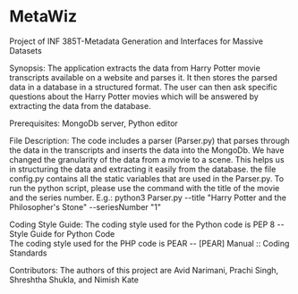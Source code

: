 # MetaWiz
Project of INF 385T-Metadata Generation and Interfaces for Massive Datasets

Synopsis:
The application extracts the data from Harry Potter movie transcripts available on a website and parses it. 
It then stores the parsed data in a database in a structured  format.
The user can then ask specific questions about the Harry Potter movies which will be answered by extracting the data from the database.

Prerequisites:
MongoDb server, Python editor

File Description:
The code includes a parser (Parser.py) that parses through the data in the transcripts and inserts the data into the MongoDb. 
We have changed the granularity of the data from a movie to a scene. This helps us in structuring the data and extracting it easily from the database.
the file config.py contains all the static variables that are used in the Parser.py.
To run the python script, please use the command with the title of the movie and the series number.
E.g.: python3 Parser.py --title "Harry Potter and the Philosopher's Stone" --seriesNumber "1"

Coding Style Guide:
The coding style used for the Python code is PEP 8 -- Style Guide for Python Code<br>
The coding style used for the PHP code is PEAR -- [PEAR] Manual :: Coding Standards

Contributors:
The authors of this project are Avid Narimani, Prachi Singh, Shreshtha Shukla, and Nimish Kate

